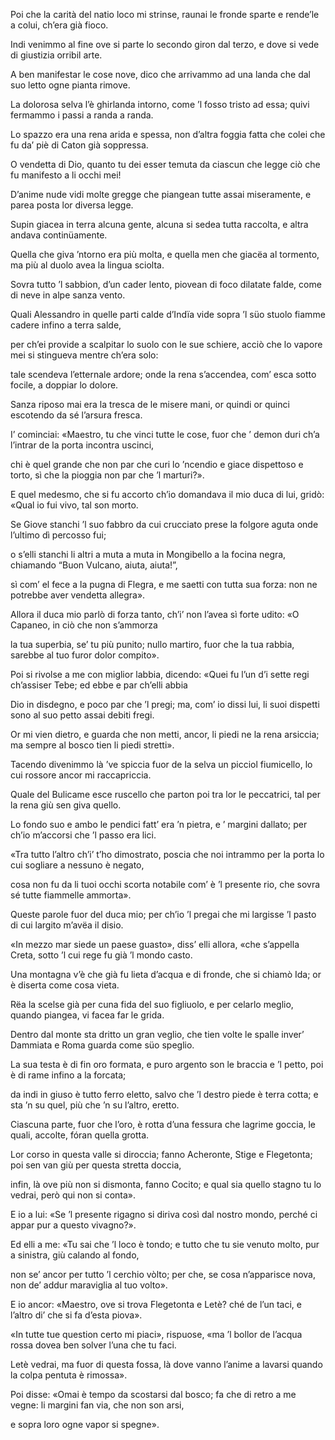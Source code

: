 Poi che la carità del natio loco
mi strinse, raunai le fronde sparte
e rende’le a colui, ch’era già fioco.

Indi venimmo al fine ove si parte
lo secondo giron dal terzo, e dove
si vede di giustizia orribil arte.

A ben manifestar le cose nove,
dico che arrivammo ad una landa
che dal suo letto ogne pianta rimove.

La dolorosa selva l’è ghirlanda
intorno, come ’l fosso tristo ad essa;
quivi fermammo i passi a randa a randa.

Lo spazzo era una rena arida e spessa,
non d’altra foggia fatta che colei
che fu da’ piè di Caton già soppressa.

O vendetta di Dio, quanto tu dei
esser temuta da ciascun che legge
ciò che fu manifesto a li occhi mei!

D’anime nude vidi molte gregge
che piangean tutte assai miseramente,
e parea posta lor diversa legge.

Supin giacea in terra alcuna gente,
alcuna si sedea tutta raccolta,
e altra andava continüamente.

Quella che giva ’ntorno era più molta,
e quella men che giacëa al tormento,
ma più al duolo avea la lingua sciolta.

Sovra tutto ’l sabbion, d’un cader lento,
piovean di foco dilatate falde,
come di neve in alpe sanza vento.

Quali Alessandro in quelle parti calde
d’Indïa vide sopra ’l süo stuolo
fiamme cadere infino a terra salde,

per ch’ei provide a scalpitar lo suolo
con le sue schiere, acciò che lo vapore
mei si stingueva mentre ch’era solo:

tale scendeva l’etternale ardore;
onde la rena s’accendea, com’ esca
sotto focile, a doppiar lo dolore.

Sanza riposo mai era la tresca
de le misere mani, or quindi or quinci
escotendo da sé l’arsura fresca.

I’ cominciai: «Maestro, tu che vinci
tutte le cose, fuor che ’ demon duri
ch’a l’intrar de la porta incontra uscinci,

chi è quel grande che non par che curi
lo ’ncendio e giace dispettoso e torto,
sì che la pioggia non par che ’l marturi?».

E quel medesmo, che si fu accorto
ch’io domandava il mio duca di lui,
gridò: «Qual io fui vivo, tal son morto.

Se Giove stanchi ’l suo fabbro da cui
crucciato prese la folgore aguta
onde l’ultimo dì percosso fui;

o s’elli stanchi li altri a muta a muta
in Mongibello a la focina negra,
chiamando “Buon Vulcano, aiuta, aiuta!”,

sì com’ el fece a la pugna di Flegra,
e me saetti con tutta sua forza:
non ne potrebbe aver vendetta allegra».

Allora il duca mio parlò di forza
tanto, ch’i’ non l’avea sì forte udito:
«O Capaneo, in ciò che non s’ammorza

la tua superbia, se’ tu più punito;
nullo martiro, fuor che la tua rabbia,
sarebbe al tuo furor dolor compito».

Poi si rivolse a me con miglior labbia,
dicendo: «Quei fu l’un d’i sette regi
ch’assiser Tebe; ed ebbe e par ch’elli abbia

Dio in disdegno, e poco par che ’l pregi;
ma, com’ io dissi lui, li suoi dispetti
sono al suo petto assai debiti fregi.

Or mi vien dietro, e guarda che non metti,
ancor, li piedi ne la rena arsiccia;
ma sempre al bosco tien li piedi stretti».

Tacendo divenimmo là ’ve spiccia
fuor de la selva un picciol fiumicello,
lo cui rossore ancor mi raccapriccia.

Quale del Bulicame esce ruscello
che parton poi tra lor le peccatrici,
tal per la rena giù sen giva quello.

Lo fondo suo e ambo le pendici
fatt’ era ’n pietra, e ’ margini dallato;
per ch’io m’accorsi che ’l passo era lici.

«Tra tutto l’altro ch’i’ t’ho dimostrato,
poscia che noi intrammo per la porta
lo cui sogliare a nessuno è negato,

cosa non fu da li tuoi occhi scorta
notabile com’ è ’l presente rio,
che sovra sé tutte fiammelle ammorta».

Queste parole fuor del duca mio;
per ch’io ’l pregai che mi largisse ’l pasto
di cui largito m’avëa il disio.

«In mezzo mar siede un paese guasto»,
diss’ elli allora, «che s’appella Creta,
sotto ’l cui rege fu già ’l mondo casto.

Una montagna v’è che già fu lieta
d’acqua e di fronde, che si chiamò Ida;
or è diserta come cosa vieta.

Rëa la scelse già per cuna fida
del suo figliuolo, e per celarlo meglio,
quando piangea, vi facea far le grida.

Dentro dal monte sta dritto un gran veglio,
che tien volte le spalle inver’ Dammiata
e Roma guarda come süo speglio.

La sua testa è di fin oro formata,
e puro argento son le braccia e ’l petto,
poi è di rame infino a la forcata;

da indi in giuso è tutto ferro eletto,
salvo che ’l destro piede è terra cotta;
e sta ’n su quel, più che ’n su l’altro, eretto.

Ciascuna parte, fuor che l’oro, è rotta
d’una fessura che lagrime goccia,
le quali, accolte, fóran quella grotta.

Lor corso in questa valle si diroccia;
fanno Acheronte, Stige e Flegetonta;
poi sen van giù per questa stretta doccia,

infin, là ove più non si dismonta,
fanno Cocito; e qual sia quello stagno
tu lo vedrai, però qui non si conta».

E io a lui: «Se ’l presente rigagno
si diriva così dal nostro mondo,
perché ci appar pur a questo vivagno?».

Ed elli a me: «Tu sai che ’l loco è tondo;
e tutto che tu sie venuto molto,
pur a sinistra, giù calando al fondo,

non se’ ancor per tutto ’l cerchio vòlto;
per che, se cosa n’apparisce nova,
non de’ addur maraviglia al tuo volto».

E io ancor: «Maestro, ove si trova
Flegetonta e Letè? ché de l’un taci,
e l’altro di’ che si fa d’esta piova».

«In tutte tue question certo mi piaci»,
rispuose, «ma ’l bollor de l’acqua rossa
dovea ben solver l’una che tu faci.

Letè vedrai, ma fuor di questa fossa,
là dove vanno l’anime a lavarsi
quando la colpa pentuta è rimossa».

Poi disse: «Omai è tempo da scostarsi
dal bosco; fa che di retro a me vegne:
li margini fan via, che non son arsi,

e sopra loro ogne vapor si spegne».